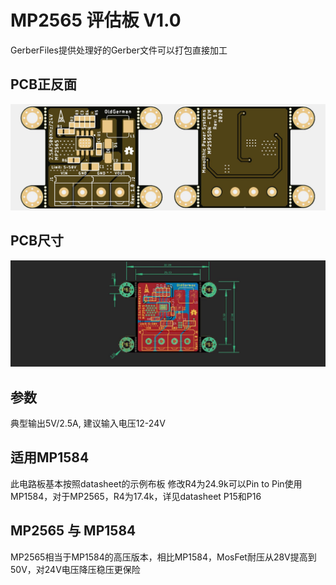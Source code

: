 # MP2565 评估板 V1.0 

GerberFiles提供处理好的Gerber文件可以打包直接加工

## PCB正反面

![](https://github.com/oldgerman/MP2565_EVM_V1/blob/master/image/View.jpg)

## PCB尺寸

![](https://github.com/oldgerman/MP2565_EVM_V1/blob/master/image/Eagle_brd.jpg)

## 参数

典型输出5V/2.5A, 建议输入电压12-24V

## 适用MP1584

此电路板基本按照datasheet的示例布板
修改R4为24.9k可以Pin to Pin使用MP1584，对于MP2565，R4为17.4k，详见datasheet P15和P16

## MP2565 与 MP1584

MP2565相当于MP1584的高压版本，相比MP1584，MosFet耐压从28V提高到50V，对24V电压降压稳压更保险

